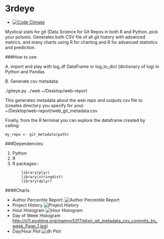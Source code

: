 # 3rdeye
* [![Code Climate](https://codeclimate.com/github/sqor/3rdeye/badges/gpa.svg)](https://codeclimate.com/github/sqor/3rdeye)

Mystical stats for git (Data Science for Git Repos in both R and Python..pick your poison).  Generates both CSV file of all git history with advanced metrics, and many charts using R for charting and R for advanced statistics and prediction.

###How to use:

A.  import and play with log_df DataFrame or log_to_dict (dictionary of log) in Python and Pandas

B.  Generate csv metadata:

  ./giteye.py ../web ~/Desktop/web-report

This generates metadata about the web repo and outputs csv file to (creates directory you specify for you):  
  ~/Desktop/web-report/web_git_metadata.csv

Finally, from the R terminal you can explore the dataframe created by calling:

  `my_repo <- git_metadata(path)`

###Dependencies:

1.  Python
2.  R 
3.  R packages::  
      ``` library("ggplot2")
          library(plyr)
          library(stringdist)
          library(dplyr)
      ```

####Charts
* Author Percentile Report: ![Author Percentile Report](http://s21.postimg.org/thxzjeyw7/elixir_git_metadata_csv_Percentile_Page_1.jpg)
* Project History ![Project History](http://s27.postimg.org/t5y0v3rub/elixir_git_metadata_csv_Project_History_Page_1.jpg)
* Hour Histogram ![Hour Histogram](http://s1.postimg.org/t0sjijgkv/elixir_git_metadata_csv_commits_by_hour_Page_1.jpg)
* Day of Week Histogram http://s11.postimg.org/mamyx52f7/elixir_git_metadata_csv_commits_by_week_Page_1.jpg)
* Day/Hour Plot ![dh Plot](http://s10.postimg.org/wivx1mjop/Sqor_Mobilei_OS_git_metadata_csv_day_ho_Page_1.jpg)
